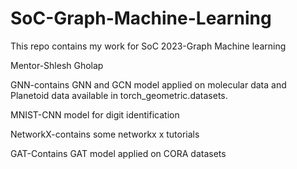 # SoC-Graph-Machine-Learning

This repo contains my work for SoC 2023-Graph Machine learning

Mentor-Shlesh Gholap

GNN-contains GNN and GCN model applied on molecular data and Planetoid data available in torch_geometric.datasets.

MNIST-CNN model for digit identification

NetworkX-contains some networkx x tutorials

GAT-Contains GAT model applied on CORA datasets

